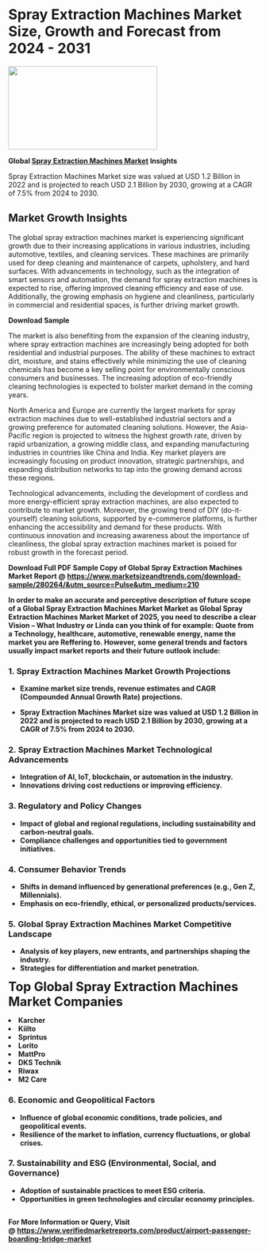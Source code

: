 <H1>Spray Extraction Machines Market Size, Growth and Forecast from 2024 - 2031</H1><img class="aligncenter size-medium wp-image-584254" src="https://thirdeyenews.in/wp-content/uploads/2024/09/Global-Market-Research-300x168.jpeg" alt="" width="300" height="168" /><p><strong>Global&nbsp;<a href="https://www.marketsizeandtrends.com/download-sample/280264/&amp;utm_source=Pulse&amp;utm_medium=210">Spray Extraction Machines Market</a> Insights</strong></p><p>Spray Extraction Machines Market size was valued at USD 1.2 Billion in 2022 and is projected to reach USD 2.1 Billion by 2030, growing at a CAGR of 7.5% from 2024 to 2030.</p><p><h2>Market Growth Insights</h2> <p>The global spray extraction machines market is experiencing significant growth due to their increasing applications in various industries, including automotive, textiles, and cleaning services. These machines are primarily used for deep cleaning and maintenance of carpets, upholstery, and hard surfaces. With advancements in technology, such as the integration of smart sensors and automation, the demand for spray extraction machines is expected to rise, offering improved cleaning efficiency and ease of use. Additionally, the growing emphasis on hygiene and cleanliness, particularly in commercial and residential spaces, is further driving market growth.</p> <p><strong>Download Sample</strong></p> <p>The market is also benefiting from the expansion of the cleaning industry, where spray extraction machines are increasingly being adopted for both residential and industrial purposes. The ability of these machines to extract dirt, moisture, and stains effectively while minimizing the use of cleaning chemicals has become a key selling point for environmentally conscious consumers and businesses. The increasing adoption of eco-friendly cleaning technologies is expected to bolster market demand in the coming years.</p> <p>North America and Europe are currently the largest markets for spray extraction machines due to well-established industrial sectors and a growing preference for automated cleaning solutions. However, the Asia-Pacific region is projected to witness the highest growth rate, driven by rapid urbanization, a growing middle class, and expanding manufacturing industries in countries like China and India. Key market players are increasingly focusing on product innovation, strategic partnerships, and expanding distribution networks to tap into the growing demand across these regions.</p> <p>Technological advancements, including the development of cordless and more energy-efficient spray extraction machines, are also expected to contribute to market growth. Moreover, the growing trend of DIY (do-it-yourself) cleaning solutions, supported by e-commerce platforms, is further enhancing the accessibility and demand for these products. With continuous innovation and increasing awareness about the importance of cleanliness, the global spray extraction machines market is poised for robust growth in the forecast period.</p> <p><strong></p><p><span class=""><strong>Download Full PDF Sample Copy of Global Spray Extraction Machines Market Report</strong> @ <a href="https://www.marketsizeandtrends.com/download-sample/280264/&amp;utm_source=Pulse&amp;utm_medium=210" target="_blank">https://www.marketsizeandtrends.com/download-sample/280264/&amp;utm_source=Pulse&amp;utm_medium=210</a></span></p><p>In order to make an accurate and perceptive description of future scope of a Global&nbsp;Spray Extraction Machines Market Market as Global&nbsp;Spray Extraction Machines Market Market of 2025, you need to describe a clear Vision &ndash; What Industry or Linda can you think of for example: Quote from a Technology, healthcare, automotive, renewable energy, name the market you are Reffering to. However, some general trends and factors usually impact market reports and their future outlook include:</p><h3>1.&nbsp;<strong>Spray Extraction Machines Market Growth Projections</strong></h3><ul><li>Examine market size trends, revenue estimates and CAGR (Compounded Annual Growth Rate) projections.</li><li><p>Spray Extraction Machines Market size was valued at USD 1.2 Billion in 2022 and is projected to reach USD 2.1 Billion by 2030, growing at a CAGR of 7.5% from 2024 to 2030.</p></li></ul><h3>2.&nbsp;<strong>Spray Extraction Machines Market Technological Advancements</strong></h3><ul><li>Integration of AI, IoT, blockchain, or automation in the industry.</li><li>Innovations driving cost reductions or improving efficiency.</li></ul><h3>3.&nbsp;<strong>Regulatory and Policy Changes</strong></h3><ul><li>Impact of global and regional regulations, including sustainability and carbon-neutral goals.</li><li>Compliance challenges and opportunities tied to government initiatives.</li></ul><h3>4.&nbsp;<strong>Consumer Behavior Trends</strong></h3><ul><li>Shifts in demand influenced by generational preferences (e.g., Gen Z, Millennials).</li><li>Emphasis on eco-friendly, ethical, or personalized products/services.</li></ul><h3>5.&nbsp;<strong>Global Spray Extraction Machines Market Competitive Landscape</strong></h3><ul><li>Analysis of key players, new entrants, and partnerships shaping the industry.</li><li>Strategies for differentiation and market penetration.</li></ul><p data-pm-slice="1 1 []"><span style="color: inherit; font-family: inherit; font-size: 25px;">Top Global Spray Extraction Machines Market Companies</span></p><div class="" data-test-id=""><p><li>Karcher</li><li> Kiilto</li><li> Sprintus</li><li> Lorito</li><li> MattPro</li><li> DKS Technik</li><li> Riwax</li><li> M2 Care</li></p></div><h3>6.&nbsp;<strong>Economic and Geopolitical Factors</strong></h3><ul><li>Influence of global economic conditions, trade policies, and geopolitical events.</li><li>Resilience of the market to inflation, currency fluctuations, or global crises.</li></ul><h3>7.&nbsp;<strong>Sustainability and ESG (Environmental, Social, and Governance)</strong></h3><ul><li>Adoption of sustainable practices to meet ESG criteria.</li><li>Opportunities in green technologies and circular economy principles.</li></ul><h2><strong style="font-size: 14px;">For More Information or Query, Visit @&nbsp;</strong><a style="background-color: #ffffff; font-size: 14px;" href="https://www.marketsizeandtrends.com/report/spray-extraction-machines-market/" target="_blank">https://www.verifiedmarketreports.com/product/airport-passenger-boarding-bridge-market</a></h2>
